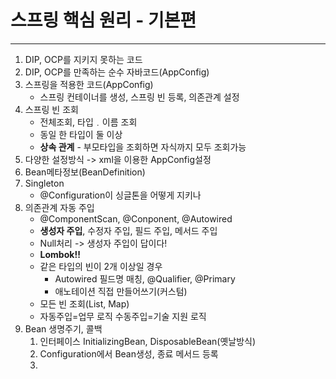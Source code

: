 # 스프링 핵심 원리 - 기본편

---
1. DIP, OCP를 지키지 못하는 코드
2. DIP, OCP를 만족하는 순수 자바코드(AppConfig)
3. 스프링을 적용한 코드(AppConfig)
   - 스프링 컨테이너를 생성, 스프링 빈 등록, 의존관계 설정
4. 스프링 빈 조회
   - 전체조회, 타입﹒이름 조회
   - 동일 한 타입이 둘 이상
   - **상속 관계** - 부모타입을 조회하면 자식까지 모두 조회가능
5. 다양한 설정방식 -> xml을 이용한 AppConfig설정
6. Bean메타정보(BeanDefinition)
7. Singleton
   - @Configuration이 싱글톤을 어떻게 지키나
8. 의존관계 자동 주입
   - @ComponentScan, @Conponent, @Autowired
   - **생성자 주입**, 수정자 주입, 필드 주입, 메서드 주입
   - Null처리 -> 생성자 주입이 답이다!
   - **Lombok!!**
   - 같은 타입의 빈이 2개 이상일 경우
     - Autowired 필드명 매칭, @Qualifier, @Primary
     - 애노테이션 직접 만들어쓰기(커스텀)
   - 모든 빈 조회(List, Map)
   - 자동주입=업무 로직 수동주입=기술 지원 로직
9. Bean 생명주기, 콜백
   1. 인터페이스 InitializingBean, DisposableBean(옛날방식)
   2. Configuration에서 Bean생성, 종료 메서드 등록
   3. 